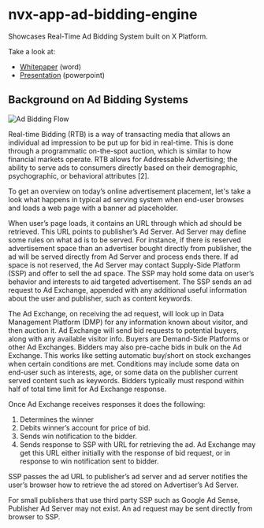 # nvx-app-ad-bidding-engine

Showcases Real-Time Ad Bidding System built on X Platform.

Take a look at:
* [Whitepaper](docs/x%20platform%20ad%20bidding%20white%20paper.docx?raw=true) (word)
* [Presentation](docs/nvx-ad-bidding-presentation.pptx?raw=true) (powerpoint)

## Background on Ad Bidding Systems

![Ad Bidding Flow](https://github.com/neeveresearch/nvx-app-ad-bidding-engine/raw/master/docs/AdBiddingFlow.JPG "Ad Bidding Flow")

Real-time Bidding (RTB) is a way of transacting media that allows an individual ad impression to be put up for bid in real-time. This is done through a programmatic on-the-spot auction, which is similar to how financial markets operate. RTB allows for Addressable Advertising; the ability to serve ads to consumers directly based on their demographic, psychographic, or behavioral attributes [2].

To get an overview on today’s online advertisement placement, let's take a look what happens in typical ad serving system when end-user browses and loads a web page with a banner ad placeholder.

When user’s page loads, it contains an URL through which ad should be retrieved. This URL points to publisher’s Ad Server. Ad Server may define some rules on what ad is to be served. For instance, if there is reserved advertisement space than an advertiser bought directly from publisher, the ad will be served directly from Ad Server and process ends there. If ad space is not reserved, the Ad Server may contact Supply-Side Platform (SSP) and offer to sell the ad space. The SSP may hold some data on user’s behavior and interests to aid targeted advertisement. The SSP sends an ad request to Ad Exchange, appended with any additional useful information about the user and publisher, such as content keywords.

The Ad Exchange, on receiving the ad request, will look up in Data Management Platform (DMP) for any information known about visitor, and then auction it. Ad Exchange will send bid requests to potential buyers, along with any available visitor info. Buyers are Demand-Side Platforms or other Ad Exchanges. Bidders may also pre-cache bids in bulk on the Ad Exchange. This works like setting automatic buy/short on stock exchanges when certain conditions are met. Conditions may include some data on end-user such as interests, age, or some data on the publisher current served content such as keywords. Bidders typically must respond within half of total time limit for Ad Exchange response.

Once Ad Exchange receives responses it does the following:
1.	Determines the winner
2.	Debits winner’s account for price of bid.
3.	Sends win notification to the bidder.
4.	Sends response to SSP with URL for retrieving the ad. Ad Exchange may get this URL either initially with the response of bid request, or in response to win notification sent to bidder.

SSP passes the ad URL to publisher’s ad server and ad server notifies the user’s browser how to retrieve the ad stored on Advertiser’s Ad Server.

For small publishers that use third party SSP such as Google Ad Sense, Publisher Ad Server may not exist. An ad request may be sent directly from browser to SSP.

